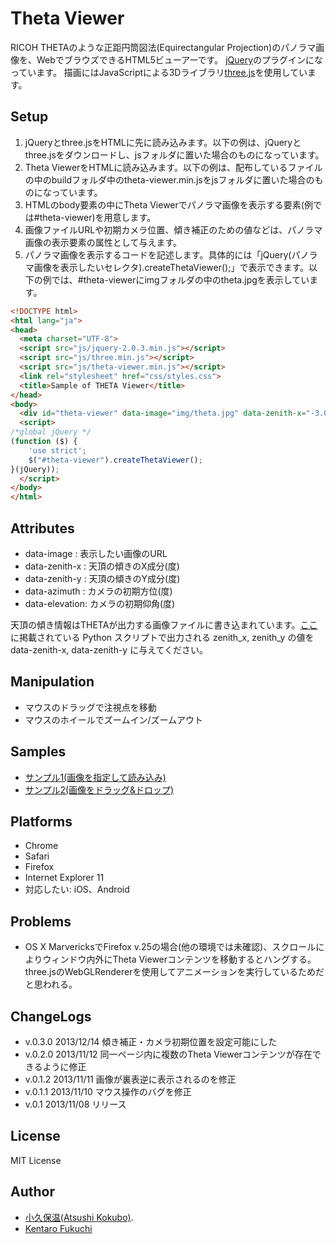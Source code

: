 Theta Viewer
============

RICOH THETAのような正距円筒図法(Equirectangular Projection)のパノラマ画像を、WebでブラウズできるHTML5ビューアーです。
[jQuery](http://jquery.com/)のプラグインになっています。
描画にはJavaScriptによる3Dライブラリ[three.js](http://threejs.org/)を使用しています。

Setup
-------------

1. jQueryとthree.jsをHTMLに先に読み込みます。以下の例は、jQueryとthree.jsをダウンロードし、jsフォルダに置いた場合のものになっています。
2. Theta ViewerをHTMLに読み込みます。以下の例は、配布しているファイルの中のbuildフォルダ中のtheta-viewer.min.jsをjsフォルダに置いた場合のものになっています。
3. HTMLのbody要素の中にTheta Viewerでパノラマ画像を表示する要素(例では#theta-viewer)を用意します。
4. 画像ファイルURLや初期カメラ位置、傾き補正のための値などは、パノラマ画像の表示要素の属性として与えます。
5. パノラマ画像を表示するコードを記述します。具体的には「jQuery(パノラマ画像を表示したいセレクタ).createThetaViewer();」で表示できます。以下の例では、#theta-viewerにimgフォルダの中のtheta.jpgを表示しています。

```html
<!DOCTYPE html>
<html lang="ja">
<head>
  <meta charset="UTF-8">
  <script src="js/jquery-2.0.3.min.js"></script>
  <script src="js/three.min.js"></script>
  <script src="js/theta-viewer.min.js"></script>
  <link rel="stylesheet" href="css/styles.css">
  <title>Sample of THETA Viewer</title>
</head>
<body>
  <div id="theta-viewer" data-image="img/theta.jpg" data-zenith-x="-3.0" data-zenith-y="2.0" data-azimuth="270" data-elevation="-10"></div>
  <script>
/*global jQuery */
(function ($) {
    'use strict';
    $("#theta-viewer").createThetaViewer();
}(jQuery));
  </script>
</body>
</html>
```

Attributes
----------

- data-image    : 表示したい画像のURL
- data-zenith-x : 天頂の傾きのX成分(度)
- data-zenith-y : 天頂の傾きのY成分(度)
- data-azimuth  : カメラの初期方位(度)
- data-elevation: カメラの初期仰角(度)

天頂の傾き情報はTHETAが出力する画像ファイルに書き込まれています。[ここ](http://d.hatena.ne.jp/xanxys/20131110/1384094832)に掲載されている Python スクリプトで出力される zenith\_x, zenith\_y の値を data-zenith-x, data-zenith-y に与えてください。

Manipulation
------------

- マウスのドラッグで注視点を移動
- マウスのホイールでズームイン/ズームアウト

Samples
-------

* [サンプル1(画像を指定して読み込み)](http://akokubo.github.io/ThetaViewer/demo1.html)
* [サンプル2(画像をドラッグ&ドロップ)](http://akokubo.github.io/ThetaViewer/demo2.html)

Platforms
---------

- Chrome
- Safari
- Firefox
- Internet Explorer 11
- 対応したい: iOS、Android

Problems
--------

- OS X MarvericksでFirefox v.25の場合(他の環境では未確認)、スクロールによりウィンドウ内外にTheta Viewerコンテンツを移動するとハングする。three.jsのWebGLRendererを使用してアニメーションを実行しているためだと思われる。

ChangeLogs
----------

- v.0.3.0 2013/12/14 傾き補正・カメラ初期位置を設定可能にした
- v.0.2.0 2013/11/12 同一ページ内に複数のTheta Viewerコンテンツが存在できるように修正
- v.0.1.2 2013/11/11 画像が裏表逆に表示されるのを修正
- v.0.1.1 2013/11/10 マウス操作のバグを修正
- v.0.1 2013/11/08 リリース


License
-------

MIT License

Author
------

- [小久保温(Atsushi Kokubo)](http://www.dma.aoba.sendai.jp/~acchan/).
- [Kentaro Fukuchi](http://fukuchi.org/)
